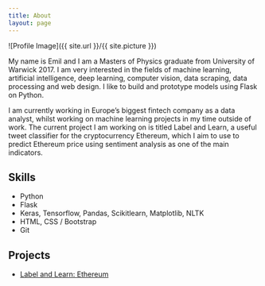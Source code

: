 ```yaml
---
title: About
layout: page
---
```

![Profile Image]({{ site.url }}/{{ site.picture }})

<p>My name is Emil and I am a Masters of Physics graduate from University of Warwick 2017. I am very interested in the fields of machine learning, artificial intelligence, deep learning, computer vision, data scraping, data processing and web design. I like to build and prototype models using Flask on Python.</p>

<p>I am currently working in Europe’s biggest fintech company as a data analyst, whilst working on machine learning projects in my time outside of work. The current project I am working on is titled Label and Learn, a useful tweet classifier for the cryptocurrency Ethereum, which I aim to use to predict Ethereum price using sentiment analysis as one of the main indicators. </p>

<h2>Skills</h2>

<ul class="skill-list">
	<li>Python</li>
	<li>Flask</li>
	<li>Keras, Tensorflow, Pandas, Scikitlearn, Matplotlib, NLTK</li>
	<li>HTML, CSS / Bootstrap</li>
	<li>Git</li>
</ul>

<h2>Projects</h2>

<ul>
	<li><a href="https://github.com/youngmil/labelandlearn">Label and Learn: Ethereum</a></li>
</ul>
